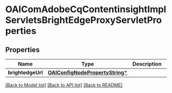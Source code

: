 # OAIComAdobeCqContentinsightImplServletsBrightEdgeProxyServletProperties

## Properties
Name | Type | Description | Notes
------------ | ------------- | ------------- | -------------
**brightedgeUrl** | [**OAIConfigNodePropertyString***](OAIConfigNodePropertyString.md) |  | [optional] 

[[Back to Model list]](../README.md#documentation-for-models) [[Back to API list]](../README.md#documentation-for-api-endpoints) [[Back to README]](../README.md)


